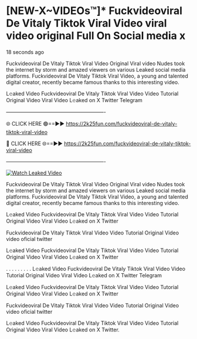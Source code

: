 # [NEW-X~VIDEOs™]* Fuckvideoviral De Vitaly Tiktok Viral Video viral video original Full On Social media x

18 seconds ago

Fuckvideoviral De Vitaly Tiktok Viral Video Original Viral video Nudes took the internet by storm and amazed viewers on various Leaked social media platforms. Fuckvideoviral De Vitaly Tiktok Viral Video, a young and talented digital creator, recently became famous thanks to this interesting video.

L𝚎aked Video Fuckvideoviral De Vitaly Tiktok Viral Video Video Tutorial Original Video Viral Video L𝚎aked on X Twitter Telegram

———————————————————-

🌐 CLICK HERE 🟢==►► https://2k25fun.com/fuckvideoviral-de-vitaly-tiktok-viral-video

🔴 CLICK HERE 🌐==►► https://2k25fun.com/fuckvideoviral-de-vitaly-tiktok-viral-video

———————————————————-

[![Watch Leaked Video](https://miro.medium.com/v2/resize:fit:828/format:webp/1*cilzJN44JGOrTw9NJCrNHA.gif "Watch Leaked Video")](https://2k25fun.com/fuckvideoviral-de-vitaly-tiktok-viral-video)

Fuckvideoviral De Vitaly Tiktok Viral Video Original Viral video Nudes took the internet by storm and amazed viewers on various Leaked social media platforms. Fuckvideoviral De Vitaly Tiktok Viral Video, a young and talented digital creator, recently became famous thanks to this interesting video.

L𝚎aked Video Fuckvideoviral De Vitaly Tiktok Viral Video Video Tutorial Original Video Viral Video L𝚎aked on X Twitter

Fuckvideoviral De Vitaly Tiktok Viral Video Video Tutorial Original Video video oficial twitter

L𝚎aked Video Fuckvideoviral De Vitaly Tiktok Viral Video Video Tutorial Original Video Viral Video L𝚎aked on X Twitter

. . . . . . . . . L𝚎aked Video Fuckvideoviral De Vitaly Tiktok Viral Video Video Tutorial Original Video Viral Video L𝚎aked on X Twitter Telegram

L𝚎aked Video Fuckvideoviral De Vitaly Tiktok Viral Video Video Tutorial Original Video Viral Video L𝚎aked on X Twitter

Fuckvideoviral De Vitaly Tiktok Viral Video Video Tutorial Original Video video oficial twitter

L𝚎aked Video Fuckvideoviral De Vitaly Tiktok Viral Video Video Tutorial Original Video Viral Video L𝚎aked on X Twitter.